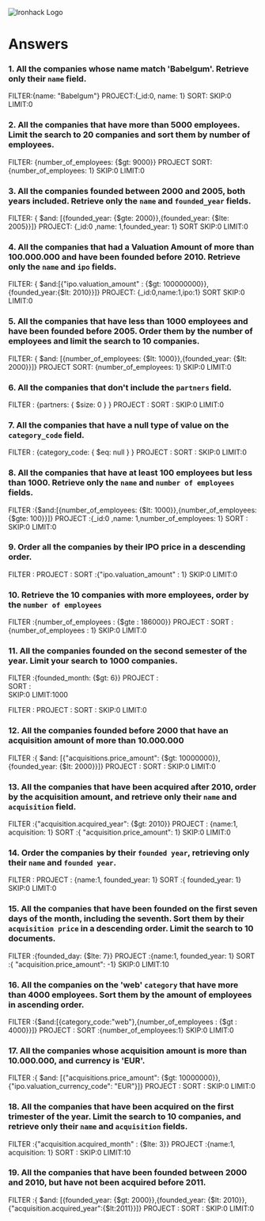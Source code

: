 ![Ironhack Logo](https://i.imgur.com/1QgrNNw.png)

# Answers

### 1. All the companies whose name match 'Babelgum'. Retrieve only their `name` field.

FILTER:{name: "Babelgum"}
PROJECT:{_id:0, name: 1}
SORT:
SKIP:0		LIMIT:0

### 2. All the companies that have more than 5000 employees. Limit the search to 20 companies and sort them by **number of employees**.


FILTER: {number_of_employees: {$gt: 9000}}
PROJECT
SORT: {number_of_employees: 1}
SKIP:0		LIMIT:0


### 3. All the companies founded between 2000 and 2005, both years included. Retrieve only the `name` and `founded_year` fields.

FILTER: { $and: [{founded_year: {$gte: 2000}},{founded_year: {$lte: 2005}}]}
PROJECT: {_id:0 ,name: 1,founded_year: 1}
SORT
SKIP:0		LIMIT:0

### 4. All the companies that had a Valuation Amount of more than 100.000.000 and have been founded before 2010. Retrieve only the `name` and `ipo` fields.

FILTER:  { $and:[{"ipo.valuation_amount" : {$gt: 100000000}},{founded_year:{$lt: 2010}}]}
PROJECT: {_id:0,name:1,ipo:1}
SORT
SKIP:0		LIMIT:0

### 5. All the companies that have less than 1000 employees and have been founded before 2005. Order them by the number of employees and limit the search to 10 companies.
FILTER: { $and: [{number_of_employees: {$lt: 1000}},{founded_year: {$lt: 2000}}]}
PROJECT
SORT: {number_of_employees: 1}
SKIP:0		LIMIT:0

### 6. All the companies that don't include the `partners` field.


FILTER	: {partners: { $size: 0 } }
PROJECT	:
SORT	:
SKIP:0		LIMIT:0

### 7. All the companies that have a null type of value on the `category_code` field.


FILTER	: {category_code: { $eq: null } }
PROJECT	:
SORT	:
SKIP:0		LIMIT:0

### 8. All the companies that have at least 100 employees but less than 1000. Retrieve only the `name` and `number of employees` fields.


FILTER	:{$and:[{number_of_employees: {$lt: 1000}},{number_of_employees: {$gte: 100}}]}
PROJECT	:{_id:0 ,name: 1,number_of_employees: 1}
SORT	:
SKIP:0		LIMIT:0

### 9. Order all the companies by their IPO price in a descending order.


FILTER	:
PROJECT	:
SORT	:{"ipo.valuation_amount" : 1}
SKIP:0		LIMIT:0

### 10. Retrieve the 10 companies with more employees, order by the `number of employees`

FILTER	:{number_of_employees : {$gte : 186000}}
PROJECT	:
SORT	:{number_of_employees : 1}
SKIP:0		LIMIT:0

### 11. All the companies founded on the second semester of the year. Limit your search to 1000 companies.

FILTER	:{founded_month: {$gt: 6}}
PROJECT	:	
SORT	:	
SKIP:0		LIMIT:1000

<!-- ### 12. All the companies that have been 'deadpooled' after the third year. -->

FILTER	:
PROJECT	:
SORT	:
SKIP:0		LIMIT:0

### 12. All the companies founded before 2000 that have an acquisition amount of more than 10.000.000

FILTER	:{ $and: [{"acquisitions.price_amount": {$gt: 10000000}},{founded_year: {$lt: 2000}}]}
PROJECT	:
SORT	:
SKIP:0		LIMIT:0

### 13. All the companies that have been acquired after 2010, order by the acquisition amount, and retrieve only their `name` and `acquisition` field.

FILTER	:{"acquisition.acquired_year": {$gt: 2010}}
PROJECT	: {name:1, acquisition: 1}
SORT	:{ "acquisition.price_amount": 1}
SKIP:0		LIMIT:0

### 14. Order the companies by their `founded year`, retrieving only their `name` and `founded year`.

FILTER	:
PROJECT	: {name:1, founded_year: 1}
SORT	:{ founded_year: 1}
SKIP:0		LIMIT:0

### 15. All the companies that have been founded on the first seven days of the month, including the seventh. Sort them by their `acquisition price` in a descending order. Limit the search to 10 documents.

FILTER	:{founded_day: {$lte: 7}}
PROJECT	:{name:1, founded_year: 1}
SORT	:{ "acquisition.price_amount": -1}
SKIP:0		LIMIT:10

### 16. All the companies on the 'web' `category` that have more than 4000 employees. Sort them by the amount of employees in ascending order.

FILTER	:{$and:[{category_code:"web"},{number_of_employees : {$gt : 4000}}]}
PROJECT	:
SORT	:{number_of_employees:1}
SKIP:0		LIMIT:0

### 17. All the companies whose acquisition amount is more than 10.000.000, and currency is 'EUR'.

FILTER	:{ $and: [{"acquisitions.price_amount": {$gt: 10000000}},{"ipo.valuation_currency_code": "EUR"}]}
PROJECT	:
SORT	:
SKIP:0		LIMIT:0

### 18. All the companies that have been acquired on the first trimester of the year. Limit the search to 10 companies, and retrieve only their `name` and `acquisition` fields.

FILTER	:{"acquisition.acquired_month" : {$lte: 3}}
PROJECT	:{name:1, acquisition: 1}
SORT	:
SKIP:0		LIMIT:10

### 19. All the companies that have been founded between 2000 and 2010, but have not been acquired before 2011.

FILTER	:{ $and: [{founded_year: {$gt: 2000}},{founded_year: {$lt: 2010}},{"acquisition.acquired_year":{$lt:2011}}]}
PROJECT	:
SORT	:
SKIP:0		LIMIT:0


